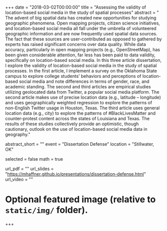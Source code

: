 +++
date = "2018-03-02T00:00:00"
title = "Assessing the validity of location-based social media in the study of spatial processes"
abstract = " The advent of big spatial data has created new opportunities for studying geographic phenomena. Open mapping projects, citizen science initiatives, and location-based social media all fall under the umbrella of volunteered geographic information and are now frequently used spatial data sources. The fact that these sources are user-contributed as opposed to gathered by experts has raised significant concerns over data quality. While data accuracy, particularly in open mapping projects (e.g., OpenStreetMap), has been given considerable attention, far less has been paid to data validity, specifically on location-based social media. In this three article dissertation, I explore the validity of location-based social media in the study of spatial processes. In the first article, I implement a survey on the Oklahoma State campus to explore college students’ behaviors and perceptions of location-based social media and note differences in terms of gender, race, and academic standing. The second and third articles are empirical studies utilizing geolocated data from Twitter, a popular social media platform. The second article makes use of precise location data (e.g., latitude – longitude) and uses geographically weighted regression to explore the patterns of non-English Twitter usage in Houston, Texas. The third article uses general location data (e.g., city) to explore the patterns of #BlackLivesMatter and counter-protest content across the states of Louisiana and Texas. The results of these studies collectively provide an optimistic, though cautionary, outlook on the use of location-based social media data in geography."

abstract_short = ""
event = "Dissertation Defense"
location = "Stillwater, OK"

selected = false
math = true

url_pdf = ""
url_slides = "https://mhaffner.github.io/presentations/dissertation-defense.html"
url_video = ""

# Optional featured image (relative to `static/img/` folder).
+++

